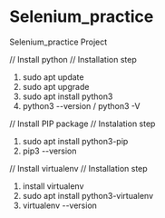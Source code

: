 # Selenium_practice
Selenium_practice Project

// Install python
// Installation step
1. sudo apt update
2. sudo apt upgrade
3. sudo apt install python3
4. python3 --version / python3 -V

// Install PIP package
// Instalation step
1. sudo apt install python3-pip
2. pip3 --version

// Install virtualenv
// Installation step
1. install virtualenv
2. sudo apt install python3-virtualenv
3. virtualenv --version
